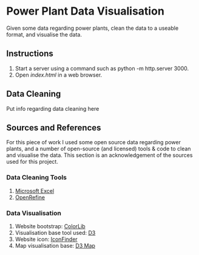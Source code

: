 # Power Plant Data Visualisation

Given some data regarding power plants, clean the data to a useable format, and visualise the data.

## Instructions

1. Start a server using a command such as python -m http.server 3000.
2. Open *index.html* in a web browser.

## Data Cleaning

Put info regarding data cleaning here

## Sources and References

For this piece of work I used some open source data regarding power plants, and a number of open-source (and licensed) tools & code to clean and visualise the data. This section is an acknowledgement of the sources used for this project.

### Data Cleaning Tools

1. [Microsoft Excel](https://products.office.com/en-gb/excel)
2. [OpenRefine](http://openrefine.org/)

### Data Visualisation

1. Website bootstrap: [ColorLib](https://colorlib.com)
2. Visualisation base tool used: [D3](https://d3js.org/)
3. Website icon: [IconFinder](https://www.iconfinder.com/icons/1925741/cable_charge_electric_electric_plug_electricity_icon)
4. Map visualisation base: [D3 Map](https://vida.io/gists/KuoWAKajdT7Q5q3Lt)
